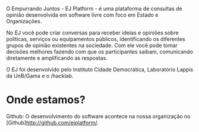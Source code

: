O Empurrando Juntos - EJ Platform - é uma plataforma de consultas de opinião desenvolvida em software livre com foco em Estado e Organizações.

No EJ você pode criar conversas para receber ideias e opiniões sobre políticas, serviços ou equipamentos públicos, identificando os diferentes grupos de opinião existentes na sociedade. Com ele você pode tomar decisões melhores fazendo com que os participantes saibam, comunicando diretamente e amplificando as respostas.

O EJ foi desenvolvido pelo Instituto Cidade Democrática, Laboratório Lappis da UnB/Gama e o /hacklab.

# Onde estamos?

Github:
    O desenvolvimento do software acontece na nossa organização no [Github]<http://github.com/ejplatform/>.
